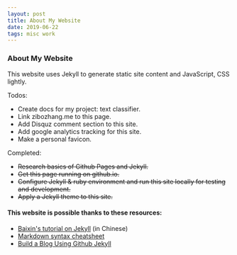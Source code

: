 ```yaml
---
layout: post
title: About My Website
date: 2019-06-22
tags: misc work 
---
```


### About My Website

This website uses Jekyll to generate static site content and JavaScript, CSS lightly.

Todos:
  * Create docs for my project: text classifier.
  * Link zibozhang.me to this page.
  * Add Disquz comment section to this site.
  * Add google analytics tracking for this site.
  * Make a personal favicon.

Completed:
  * ~~Research basics of Github Pages and Jekyll.~~
  * ~~Get this page running on github.io.~~
  * ~~Configure Jekyll & ruby environment and run this site locally for testing and development.~~
  * ~~Apply a Jekyll theme to this site.~~

#### This website is possible thanks to these resources:
  * [Baixin's tutorial on Jekyll](http://baixin.io:8000/2016/10/jekyll_tutorials1/) (in Chinese)
  * [Markdown syntax cheatsheet](https://github.com/adam-p/markdown-here/wiki/Markdown-Cheatsheet)
  * [Build a Blog Using Github Jekyll](https://www.nikhita.dev/build-blog-using-github-jekyll)
